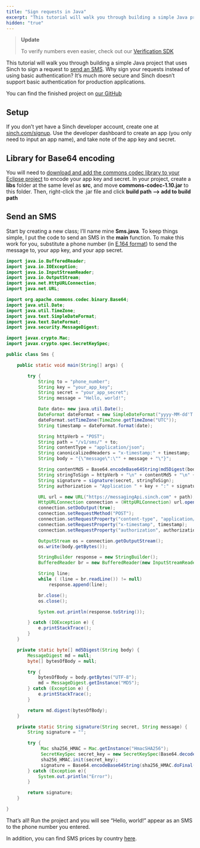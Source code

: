 ```yaml
---
title: "Sign requests in Java"
excerpt: "This tutorial will walk you through building a simple Java project that uses Sinch to sign a request to send an SMS. Why sign your requests instead of using basic authentication?"
hidden: "true"
---
```

> **Update**
>
> To verify numbers even easier, check out our [Verification SDK](https://www.sinch.com/products/verification/sms/)

This tutorial will walk you through building a simple Java project that uses Sinch to sign a request to [send an SMS](https://www.sinch.com/products/messaging/sms/). Why sign your requests instead of using basic authentication? It’s much more secure and Sinch doesn’t support basic authentication for production applications.

You can find the finished project on [our GitHub](http://www.github.com/sinch/java-sign-requests)

## Setup

If you don’t yet have a Sinch developer account, create one at [sinch.com/signup](https://portal.sinch.com/#/signup). Use the developer dashboard to create an app (you only need to input an app name), and take note of the app key and secret.

## Library for Base64 encoding

You will need to [download and add the commons codec library to your Eclipse project](http://commons.apache.org/proper/commons-codec/download_codec.cgi) to encode your app key and secret. In your project, create a **libs** folder at the same level as **src**, and move **commons-codec-1.10.jar** to this folder. Then, right-click the .jar file and click **build path –\> add to build path**

## Send an SMS

Start by creating a new class; I’ll name mine **Sms.java**. To keep things simple, I put the code to send an SMS in the **main** function. To make this work for you, substitute a phone number (in [E.164 format](http://en.wikipedia.org/wiki/E.164)) to send the message to, your app key, and your app secret.

```java
import java.io.BufferedReader;
import java.io.IOException;
import java.io.InputStreamReader;
import java.io.OutputStream;
import java.net.HttpURLConnection;
import java.net.URL;

import org.apache.commons.codec.binary.Base64;
import java.util.Date;
import java.util.TimeZone;
import java.text.SimpleDateFormat;
import java.text.DateFormat;
import java.security.MessageDigest;

import javax.crypto.Mac;
import javax.crypto.spec.SecretKeySpec;

public class Sms {

    public static void main(String[] args) {

        try {
            String to = "phone_number";
            String key = "your_app_key";
            String secret = "your_app_secret";
            String message = "Hello, world!";

            Date date= new java.util.Date();
            DateFormat dateFormat = new SimpleDateFormat("yyyy-MM-dd'T'HH:mm:ss'Z'");
            dateFormat.setTimeZone(TimeZone.getTimeZone("UTC"));
            String timestamp = dateFormat.format(date);

            String httpVerb = "POST";
            String path = "/v1/sms/" + to;
            String contentType = "application/json";
            String canonicalizedHeaders = "x-timestamp:" + timestamp;
            String body = "{\"message\":\"" + message + "\"}";

            String contentMd5 = Base64.encodeBase64String(md5Digest(body));
            String stringToSign = httpVerb + "\n" + contentMd5 + "\n" + contentType + "\n" + canonicalizedHeaders + "\n" + path;
            String signature = signature(secret, stringToSign);
            String authorization = "Application " + key + ":" + signature;

            URL url = new URL("https://messagingApi.sinch.com" + path);
            HttpURLConnection connection = (HttpURLConnection) url.openConnection();
            connection.setDoOutput(true);
            connection.setRequestMethod("POST");
            connection.setRequestProperty("content-type", "application/json");
            connection.setRequestProperty("x-timestamp", timestamp);
            connection.setRequestProperty("authorization", authorization);

            OutputStream os = connection.getOutputStream();
            os.write(body.getBytes());

            StringBuilder response = new StringBuilder();
            BufferedReader br = new BufferedReader(new InputStreamReader(connection.getInputStream()));

            String line;
            while ( (line = br.readLine()) != null)
                response.append(line);

            br.close();
            os.close();

            System.out.println(response.toString());

        } catch (IOException e) {
            e.printStackTrace();
        }
    }

    private static byte[] md5Digest(String body) {
        MessageDigest md = null;
        byte[] bytesOfBody = null;

        try {
            bytesOfBody = body.getBytes("UTF-8");
            md = MessageDigest.getInstance("MD5");
        } catch (Exception e) {
            e.printStackTrace();
        }

        return md.digest(bytesOfBody);
    }

    private static String signature(String secret, String message) {
        String signature = "";

        try {
             Mac sha256_HMAC = Mac.getInstance("HmacSHA256");
             SecretKeySpec secret_key = new SecretKeySpec(Base64.decodeBase64(secret.getBytes()), "HmacSHA256");
             sha256_HMAC.init(secret_key);
             signature = Base64.encodeBase64String(sha256_HMAC.doFinal(message.getBytes()));
        } catch (Exception e){
            System.out.println("Error");
        }

        return signature;
    }

}
```

That’s all\! Run the project and you will see “Hello, world\!” appear as an SMS to the phone number you entered.

In addition, you can find SMS prices by country [here](https://www.sinch.com/products/messaging/sms/).
